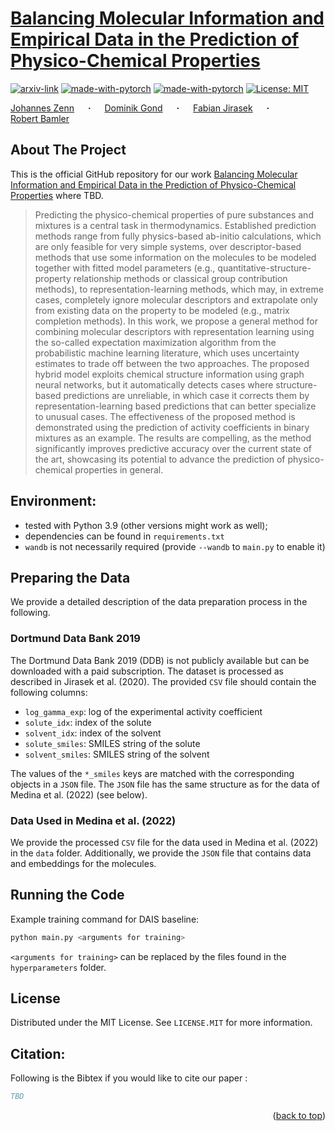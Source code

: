 # [Balancing Molecular Information and Empirical Data in the Prediction of Physico-Chemical Properties](TBD)
<div id="top"></div>

  [![arxiv-link](https://img.shields.io/badge/Paper-PDF-red?style=flat&logo=arXiv&logoColor=red)](TODO)
  [![made-with-pytorch](https://img.shields.io/badge/Made%20with-PyTorch-brightgreen)](https://pytorch.org/)
[![made-with-pytorch](https://img.shields.io/badge/Made%20with-PyTorch%A0Geometric-brightgreen)](https://pytorch.org/)
  [![License: MIT](https://img.shields.io/badge/License-MIT-yellow.svg)](https://opensource.org/licenses/MIT)

  <a href="https://jzenn.github.io" target="_blank">Johannes&nbsp;Zenn</a> &emsp; <b>&middot;</b> &emsp;
  <a href="https://mv.rptu.de/fgs/ltd/lehrstuhl/mitarbeiter/dominik-gond" target="_blank">Dominik&nbsp;Gond</a> &emsp; <b>&middot;</b> &emsp;
  <a href="https://mv.rptu.de/en/dpts/ltd/chair/staff/fabian-jirasek" target="_blank">Fabian&nbsp;Jirasek</a> &emsp; <b>&middot;</b> &emsp;
  <a href="https://robamler.github.io" target="_blank">Robert&nbsp;Bamler</a>


## About The Project
This is the official GitHub repository for our work [Balancing Molecular Information and Empirical Data in the Prediction of Physico-Chemical Properties](TBD) where TBD.

> Predicting the physico-chemical properties of pure substances and mixtures is a central task in thermodynamics. Established prediction methods range from fully physics-based ab-initio calculations, which are only feasible for very simple systems, over descriptor-based methods that use some information on the molecules to be modeled together with fitted model parameters (e.g., quantitative-structure-property relationship methods or classical group contribution methods), to representation-learning methods, which may, in extreme cases, completely ignore molecular descriptors and extrapolate only from existing data on the property to be modeled (e.g., matrix completion methods). In this work, we propose a general method for combining molecular descriptors with representation learning using the so-called expectation maximization algorithm from the probabilistic machine learning literature, which uses uncertainty estimates to trade off between the two approaches. The proposed hybrid model exploits chemical structure information using graph neural networks, but it automatically detects cases where structure-based predictions are unreliable, in which case it corrects them by representation-learning based predictions that can better specialize to unusual cases. The effectiveness of the proposed method is demonstrated using the prediction of activity coefficients in binary mixtures as an example. The results are compelling, as the method significantly improves predictive accuracy over the current state of the art, showcasing its potential to advance the prediction of physico-chemical properties in general.
> 

## Environment: 

- tested with Python 3.9 (other versions might work as well);
- dependencies can be found in `requirements.txt`
- `wandb` is not necessarily required (provide `--wandb` to `main.py` to enable it)


## Preparing the Data

We provide a detailed description of the data preparation process in the following.


### Dortmund Data Bank 2019

The Dortmund Data Bank 2019 (DDB) is not publicly available but can be downloaded with 
a paid subscription.
The dataset is processed as described in Jirasek et al. (2020). 
The provided `CSV` file should contain the following columns:
- `log_gamma_exp`: log of the experimental activity coefficient
- `solute_idx`: index of the solute
- `solvent_idx`: index of the solvent
- `solute_smiles`: SMILES string of the solute
- `solvent_smiles`: SMILES string of the solvent

The values of the `*_smiles` keys are matched with the corresponding objects in a `JSON` file.
The `JSON` file has the same structure as for the data of Medina et al. (2022) (see below).


### Data Used in Medina et al. (2022)

We provide the processed `CSV` file for the data used in Medina et al. (2022) in the `data` folder.
Additionally, we provide the `JSON` file that contains data and embeddings for the molecules.


## Running the Code

Example training command for DAIS baseline:
```bash
python main.py <arguments for training>
```
`<arguments for training>` can be replaced by the files found in the `hyperparameters` folder.


## License
Distributed under the MIT License. See `LICENSE.MIT` for more information.


## Citation:
Following is the Bibtex if you would like to cite our paper :

```bibtex
TBD
```

<p align="right">(<a href="#top">back to top</a>)</p>